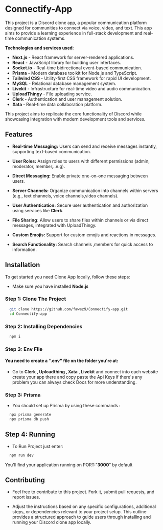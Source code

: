 # Connectify-App

This project is a Discord clone app, a popular communication platform designed for communities to connect via voice, video, and text. This app aims to provide a learning experience in full-stack development and real-time communication systems.

**Technologies and services used:**
- **Next.js** - React framework for server-rendered applications.
- **React** - JavaScript library for building user interfaces.
- **Socket.io** - Real-time bidirectional event-based communication.
- **Prisma** - Modern database toolkit for Node.js and TypeScript.
- **Tailwind CSS** - Utility-first CSS framework for rapid UI development.
- **MySQL** - Relational database management system.
- **Livekit** - Infrastructure for real-time video and audio communication.
- **UploadThingy** - File uploading service.
- **Clerk** - Authentication and user management solution.
- **Xata** - Real-time data collaboration platform.

This project aims to replicate the core functionality of Discord while showcasing integration with modern development tools and services.

## Features

- **Real-time Messaging:** Users can send and receive messages instantly, supporting text-based communication.
- **User Roles:** Assign roles to users with different permissions (admin, moderator, member,..e.g).
- **Direct Messaging:** Enable private one-on-one messaging between users.
- **Server Channels:** Organize communication into channels within servers (e.g., text channels, voice channels,video channels).
- **User Authentication:** Secure user authentication and authorization using services like **Clerk**.
- **File Sharing:** Allow users to share files within channels or via direct messages, integrated with UploadThingy.
- **Custom Emojis:** Support for custom emojis and reactions in messages.
    
- **Search Functionality:** Search channels ,members for quick access to information.






## Installation

To get started you need Clone App locally, follow these steps:

- Make sure you have installed **Node.js**
### Step 1: Clone The Project

```bash
  git clone https://github.com/fawez9/Connectify-app.git
  cd Connectify-app
```

### Step 2: Installing Dependencies

```bash
  npm i
```

### Step 3: Env File

#### You need to create a ".env" file on the folder you're at:
- Go to **Clerk , Uploadthing , Xata , Livekit** and connect into each website create your app there and copy paste the Api Keys if there's any problem you can always check Docs for more understanding.

### Step 3: Prisma 
- You should set up Prisma by using these commands :

```bash
  npx prisma generate
  npx prisma db push
```

## Step 4: Running
- To Run Project just enter:

```bash
  npm run dev
```
You'll find your application running on PORT:"**3000**" by default



    
## Contributing

- Feel free to contribute to this project. Fork it, submit pull requests, and report issues.


- Adjust the instructions based on any specific configurations, additional steps, or dependencies relevant to your project setup. This outline provides a structured approach to guide users through installing and running your Discord clone app locally.

